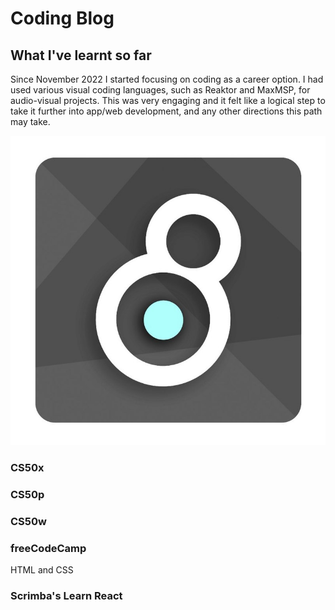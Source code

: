 # Coding Blog

## What I've learnt so far

Since November 2022 I started focusing on coding as a career option. I had used various visual coding languages, such as Reaktor and MaxMSP, for audio-visual projects. This was very engaging and it felt like a logical step to take it further into app/web development, and any other directions this path may take.

<img src="./images/Logo_Max_8_software.jpeg"/>

### CS50x

### CS50p

### CS50w

### freeCodeCamp

HTML and CSS

### Scrimba's Learn React



